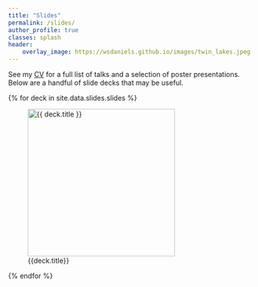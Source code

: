 ```yaml
---
title: "Slides"
permalink: /slides/
author_profile: true
classes: splash
header:
    overlay_image: https://wsdaniels.github.io/images/twin_lakes.jpeg
---
```


See my [CV](https://wsdaniels.github.io/files/william_daniels_CV_full.pdf) for a full list of talks and a selection of poster presentations. Below are a handful of slide decks that may be useful.

<div>
    {% for deck in site.data.slides.slides %}
    <figure>
        <a href=
            {% if deck.url contains "://" %}
              "{{ deck.url }}"
            {% else %}
              "{{ deck.url | relative_url }}"
            {% endif %}
            title="{{ deck.title }}"
        >
        <img class="thumb" width="300" src=
          {% if deck.image_path contains "://" %}
            "{{ deck.image_path }}"
          {% else %}
            "{{ deck.image_path | relative_url }}"
          {% endif %}
          alt="{{ deck.title }}">
        </a>
        <figcaption>
        {{deck.title}}
        </figcaption>
    </figure>
    {% endfor %}
</div>